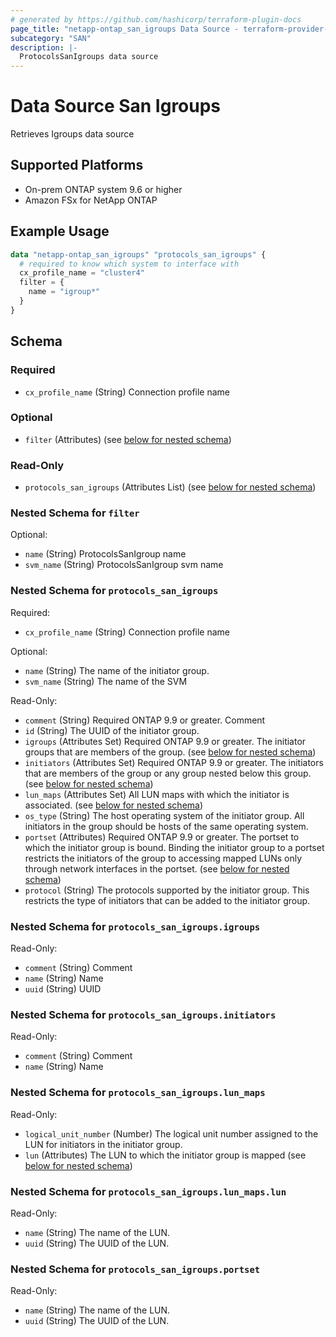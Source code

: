 ```yaml
---
# generated by https://github.com/hashicorp/terraform-plugin-docs
page_title: "netapp-ontap_san_igroups Data Source - terraform-provider-netapp-ontap"
subcategory: "SAN"
description: |-
  ProtocolsSanIgroups data source
---
```


# Data Source San Igroups

Retrieves Igroups data source

## Supported Platforms

* On-prem ONTAP system 9.6 or higher
* Amazon FSx for NetApp ONTAP

## Example Usage

```terraform
data "netapp-ontap_san_igroups" "protocols_san_igroups" {
  # required to know which system to interface with
  cx_profile_name = "cluster4"
  filter = {
    name = "igroup*"
  }
}
```

<!-- schema generated by tfplugindocs -->
## Schema

### Required

- `cx_profile_name` (String) Connection profile name

### Optional

- `filter` (Attributes) (see [below for nested schema](#nestedatt--filter))

### Read-Only

- `protocols_san_igroups` (Attributes List) (see [below for nested schema](#nestedatt--protocols_san_igroups))

<a id="nestedatt--filter"></a>

### Nested Schema for `filter`

Optional:

- `name` (String) ProtocolsSanIgroup name
- `svm_name` (String) ProtocolsSanIgroup svm name

<a id="nestedatt--protocols_san_igroups"></a>

### Nested Schema for `protocols_san_igroups`

Required:

- `cx_profile_name` (String) Connection profile name

Optional:

- `name` (String) The name of the initiator group.
- `svm_name` (String) The name of the SVM

Read-Only:

- `comment` (String) Required ONTAP 9.9 or greater. Comment
- `id` (String) The UUID of the initiator group.
- `igroups` (Attributes Set) Required ONTAP 9.9 or greater. The initiator groups that are members of the group. (see [below for nested schema](#nestedatt--protocols_san_igroups--igroups))
- `initiators` (Attributes Set) Required ONTAP 9.9 or greater. The initiators that are members of the group or any group nested below this group. (see [below for nested schema](#nestedatt--protocols_san_igroups--initiators))
- `lun_maps` (Attributes Set) All LUN maps with which the initiator is associated. (see [below for nested schema](#nestedatt--protocols_san_igroups--lun_maps))
- `os_type` (String) The host operating system of the initiator group. All initiators in the group should be hosts of the same operating system.
- `portset` (Attributes) Required ONTAP 9.9 or greater. The portset to which the initiator group is bound. Binding the initiator group to a portset restricts the initiators of the group to accessing mapped LUNs only through network interfaces in the portset. (see [below for nested schema](#nestedatt--protocols_san_igroups--portset))
- `protocol` (String) The protocols supported by the initiator group. This restricts the type of initiators that can be added to the initiator group.

<a id="nestedatt--protocols_san_igroups--igroups"></a>

### Nested Schema for `protocols_san_igroups.igroups`

Read-Only:

- `comment` (String) Comment
- `name` (String) Name
- `uuid` (String) UUID

<a id="nestedatt--protocols_san_igroups--initiators"></a>

### Nested Schema for `protocols_san_igroups.initiators`

Read-Only:

- `comment` (String) Comment
- `name` (String) Name

<a id="nestedatt--protocols_san_igroups--lun_maps"></a>

### Nested Schema for `protocols_san_igroups.lun_maps`

Read-Only:

- `logical_unit_number` (Number) The logical unit number assigned to the LUN for initiators in the initiator group.
- `lun` (Attributes) The LUN to which the initiator group is mapped (see [below for nested schema](#nestedatt--protocols_san_igroups--lun_maps--lun))

<a id="nestedatt--protocols_san_igroups--lun_maps--lun"></a>

### Nested Schema for `protocols_san_igroups.lun_maps.lun`

Read-Only:

- `name` (String) The name of the LUN.
- `uuid` (String) The UUID of the LUN.

<a id="nestedatt--protocols_san_igroups--portset"></a>

### Nested Schema for `protocols_san_igroups.portset`

Read-Only:

- `name` (String) The name of the LUN.
- `uuid` (String) The UUID of the LUN.
